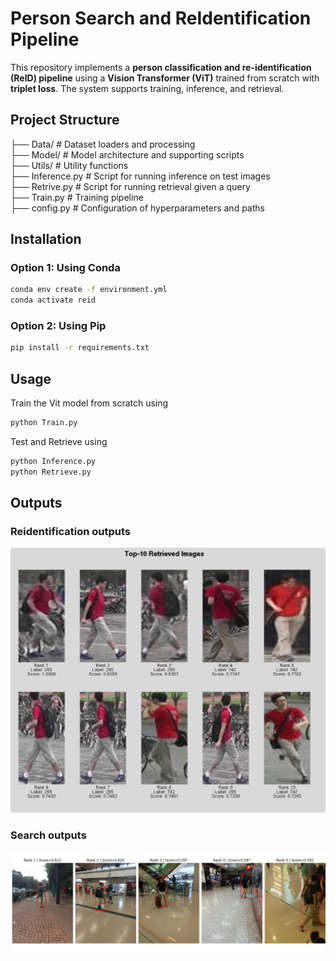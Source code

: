 # Person Search and ReIdentification Pipeline

This repository implements a **person classification and re-identification (ReID) pipeline** using a **Vision Transformer (ViT)** trained from scratch with **triplet loss**. The system supports training, inference, and retrieval.

## Project Structure

├── Data/ # Dataset loaders and processing <br />
├── Model/ # Model architecture and supporting scripts <br />
├── Utils/ # Utility functions <br />
├── Inference.py # Script for running inference on test images <br />
├── Retrive.py # Script for running retrieval given a query <br />
├── Train.py # Training pipeline <br />
├── config.py # Configuration of hyperparameters and paths <br />

## Installation 
### Option 1: Using Conda
```bash
conda env create -f environment.yml
conda activate reid
```
### Option 2: Using Pip
```bash
pip install -r requirements.txt
```
## Usage
Train the Vit model from scratch using
```bash
python Train.py
```
Test and Retrieve using 
```bash
python Inference.py
python Retrieve.py
```

## Outputs 
### Reidentification outputs
![265.png](./outputs/265.png)
### Search outputs
![search.png](./outputs/search.png)

